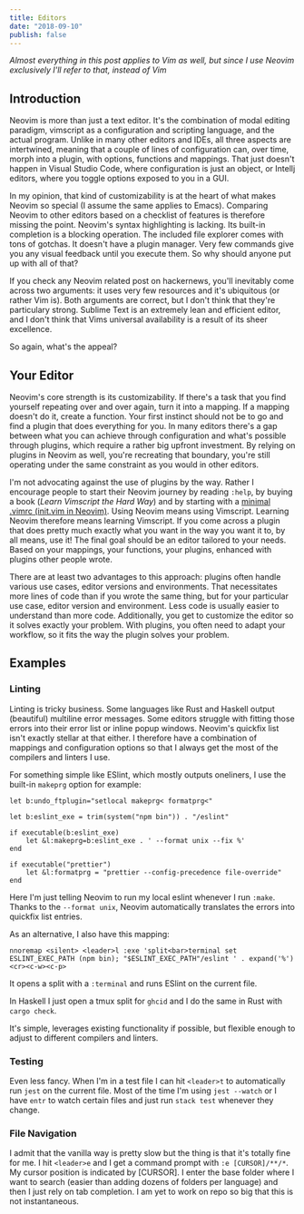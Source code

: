 ```yaml
---
title: Editors
date: "2018-09-10"
publish: false
---
```


_Almost everything in this post applies to Vim as well, but since I use Neovim
exclusively I'll refer to that, instead of Vim_

## Introduction

Neovim is more than just a text editor. It's the combination of modal editing
paradigm, vimscript as a configuration and scripting language, and the actual
program. Unlike in many other editors and IDEs, all three aspects are
intertwined, meaning that a couple of lines of configuration can, over time,
morph into a plugin, with options, functions and mappings. That just doesn't
happen in Visual Studio Code, where configuration is just an object, or Intellj
editors, where you toggle options exposed to you in a GUI.

In my opinion, that kind of customizability is at the heart of what makes
Neovim so special (I assume the same applies to Emacs). Comparing Neovim to
other editors based on a checklist of features is therefore missing the point.
Neovim's syntax highlighting is lacking. Its built-in completion is a blocking
operation. The included file explorer comes with tons of gotchas. It doesn't
have a plugin manager. Very few commands give you any visual feedback until you
execute them. So why should anyone put up with all of that?

If you check any Neovim related post on hackernews, you'll inevitably come
across two arguments: it uses very few resources and it's ubiquitous (or rather
Vim is). Both arguments are correct, but I don't think that they're particulary
strong. Sublime Text is an extremely lean and efficient editor, and I don't
think that Vims universal availability is a result of its sheer excellence.

So again, what's the appeal?

## Your Editor

Neovim's core strength is its customizability. If there's a task that you find
yourself repeating over and over again, turn it into a mapping. If a mapping
doesn't do it, create a function. Your first instinct should not be to go and
find a plugin that does everything for you. In many editors there's a gap
between what you can achieve through configuration and what's possible through
plugins, which require a rather big upfront investment. By relying on plugins
in Neovim as well, you're recreating that boundary, you're still operating
under the same constraint as you would in other editors.

I'm not advocating against the use of plugins by the way. Rather I encourage
people to start their Neovim journey by reading `:help`, by buying a book
(_Learn Vimscript the Hard Way_) and by starting with a [minimal .vimrc
(init.vim in Neovim)](https://github.com/romainl/idiomatic-vimrc). Using Neovim
means using Vimscript. Learning Neovim therefore means learning Vimscript. If
you come across a plugin that does pretty much exactly what you want in the way
you want it to, by all means, use it! The final goal should be an editor
tailored to your needs. Based on your mappings, your functions, your plugins,
enhanced with plugins other people wrote.

There are at least two advantages to this approach: plugins often handle
various use cases, editor versions and environments. That necessitates more
lines of code than if you wrote the same thing, but for your particular use
case, editor version and environment. Less code is usually easier to understand
than more code. Additionally, you get to customize the editor so it solves
exactly your problem. With plugins, you often need to adapt your workflow, so
it fits the way the plugin solves your problem.

## Examples

### Linting

Linting is tricky business. Some languages like Rust and Haskell output
(beautiful) multiline error messages. Some editors struggle with fitting those
errors into their error list or inline popup windows. Neovim's quickfix list
isn't exactly stellar at that either. I therefore have a combination of
mappings and configuration options so that I always get the most of the
compilers and linters I use.

For something simple like ESlint, which mostly outputs oneliners, I use the
built-in `makeprg` option for example:

```
let b:undo_ftplugin="setlocal makeprg< formatprg<"

let b:eslint_exe = trim(system("npm bin")) . "/eslint"

if executable(b:eslint_exe)
    let &l:makeprg=b:eslint_exe . ' --format unix --fix %'
end

if executable("prettier")
    let &l:formatprg = "prettier --config-precedence file-override"
end
```

Here I'm just telling Neovim to run my local eslint whenever I run `:make`.
Thanks to the `--format unix`, Neovim automatically translates the errors into
quickfix list entries.

As an alternative, I also have this mapping:

```
nnoremap <silent> <leader>l :exe 'split<bar>terminal set ESLINT_EXEC_PATH (npm bin); "$ESLINT_EXEC_PATH"/eslint ' . expand('%')<cr><c-w><c-p>
```

It opens a split with a `:terminal` and runs ESlint on the current file.

In Haskell I just open a tmux split for `ghcid` and I do the same in Rust with
`cargo check`.

It's simple, leverages existing functionality if possible, but flexible enough
to adjust to different compilers and linters.

### Testing

Even less fancy. When I'm in a test file I can hit `<leader>t` to automatically
run `jest` on the current file. Most of the time I'm using `jest --watch` or I
have `entr` to watch certain files and just run `stack test` whenever they
change.

### File Navigation

I admit that the vanilla way is pretty slow but the thing is that it's totally
fine for me. I hit `<leader>e` and I get a command prompt with `:e
[CURSOR]/**/*`. My cursor position is indicated by [CURSOR]. I enter the base
folder where I want to search (easier than adding dozens of folders per
language) and then I just rely on tab completion. I am yet to work on repo so
big that this is not instantaneous.
